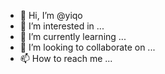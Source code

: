 - 👋 Hi, I’m @yiqo
- 👀 I’m interested in ...
- 🌱 I’m currently learning ...
- 💞️ I’m looking to collaborate on ...
- 📫 How to reach me ...

<!---
yiqo/yiqo is a ✨ special ✨ repository because its `README.md` (this file) appears on your GitHub profile.
You can click the Preview link to take a look at your changes.
--->
